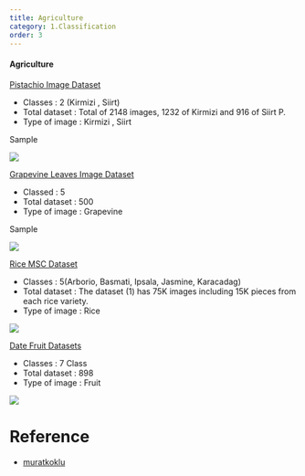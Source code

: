 ```yaml
---
title: Agriculture
category: 1.Classification
order: 3
---
```


#### Agriculture


  

[Pistachio Image Dataset](https://www.muratkoklu.com/datasets/)
- Classes : 2 (Kirmizi , Siirt)
- Total dataset : Total of 2148 images, 1232 of Kirmizi and 916 of Siirt P.
- Type of image : Kirmizi , Siirt

Sample

<!-- The grid: four columns -->

<img class="zoom" src="https://static.tildacdn.com/tild3962-3531-4334-a462-353964643932/pistachios.jpg" >



[Grapevine Leaves Image Dataset](https://www.muratkoklu.com/datasets/)

- Classed : 5 
- Total dataset : 500
- Type of image : Grapevine

Sample


<!-- The grid: four columns -->

<img class="zoom" src="https://www.researchgate.net/publication/348892763/figure/fig2/AS:994416487587843@1614098774908/Example-of-grapevine-leaves-belonging-to-different-classes-a-Esca-disease-b-healthy_Q640.jpg" >
  


[Rice MSC Dataset](https://www.muratkoklu.com/datasets/)
- Classes : 5(Arborio, Basmati, Ipsala, Jasmine, Karacadag)
- Total dataset : The dataset (1) has 75K images including 15K pieces from each rice variety. 
- Type of image : Rice 

<img class="zoom" src="https://storage.googleapis.com/kaggle-datasets-images/2048990/3399077/c6d2335b5377a14b46be6b9217b58746/dataset-card.jpg?t=2022-04-03-01-39-26" >


[Date Fruit Datasets](https://www.muratkoklu.com/datasets/)
- Classes : 7 Class
- Total dataset : 898
- Type of image : Fruit 

<img class="zoom" src="https://storage.googleapis.com/kaggle-datasets-images/2049845/3400552/7ea4cce54ee9f92170cf7e4dfcb72394/dataset-cover.jpg?t=2022-04-03-09-30-05" >











# Reference

* [muratkoklu](https://www.muratkoklu.com/datasets/)